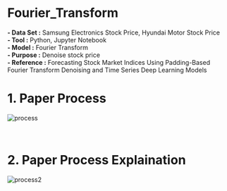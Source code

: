 # Fourier_Transform

**- Data Set :** Samsung Electronics Stock Price, Hyundai Motor Stock Price<br/>
**- Tool :** Python, Jupyter Notebook<br/>
**- Model :** Fourier Transform<br/>
**- Purpose :** Denoise stock price<br/>
**- Reference :** Forecasting Stock Market Indices Using Padding-Based Fourier Transform Denoising and Time Series Deep Learning Models <br/>

# 1. Paper Process
![process](https://user-images.githubusercontent.com/60992415/210710330-f0e2cafe-60bc-4491-a50f-023a772b6864.png) <br/>

<br/>

# 2. Paper Process Explaination
![process2](https://user-images.githubusercontent.com/60992415/210711118-51298165-1d75-440f-b1c2-e637b1d90098.png) <br/>

